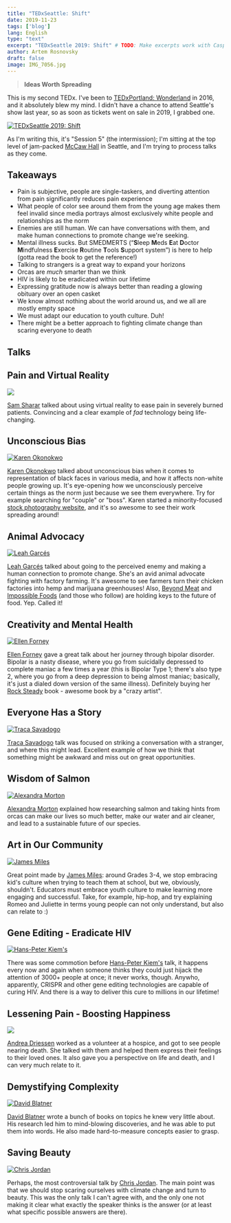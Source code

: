 ```yaml
---
title: "TEDxSeattle: Shift"
date: 2019-11-23
tags: ['blog']
lang: English
type: "text"
excerpt: "TEDxSeattle 2019: Shift" # TODO: Make excerpts work with Casper
author: Artem Rosnovsky
draft: false
image: IMG_7056.jpg
---
```


>
> **Ideas Worth Spreading**
>

This is my second TEDx. I've been to [TEDxPortland: Wonderland](https://history.tedxportland.com/wonderland) in 2016, and it absolutely blew my mind. I didn't have a chance to attend Seattle's show last year, so as soon as tickets went on sale in 2019, I grabbed one.

[![TEDxSeattle 2019: Shift](IMG_7052.jpg)](https://tedxseattle.com)

As I'm writing this, it's "Session 5" (the intermission); I'm sitting at the top level of jam-packed [McCaw Hall](https://www.mccawhall.com/) in Seattle, and I'm trying to process talks as they come.

## Takeaways

- Pain is subjective, people are single-taskers, and diverting attention from pain significantly reduces pain experience
- What people of color see around them from the young age makes them feel invalid since media portrays almost exclusively white people and relationships as the norm
- Enemies are still human. We can have conversations with them, and make human connections to promote change we're seeking.
- Mental illness sucks. But SMEDMERTS (“**S**leep **M**eds **E**at **D**octor **M**indfulness **E**xercise **R**outine **T**ools **S**upport system”) is here to help (gotta read the book to get the reference!)
- Talking to strangers is a great way to expand your horizons
- Orcas are _much_ smarter than we think
- HIV is likely to be eradicated within our lifetime
- Expressing gratitude now is always better than reading a glowing obituary over an open casket
- We know almost nothing about the world around us, and we all are mostly empty space  
- We must adapt our education to youth culture. Duh!
- There might be a better approach to fighting climate change than scaring everyone to death

## Talks

## Pain and Virtual Reality

[![](sam.jpg)](https://tedxseattle.com/speakers/sam-sharar/)

[Sam Sharar](https://tedxseattle.com/speakers/sam-sharar/) talked about using virtual reality to ease pain in severely burned patients. Convincing and a clear example of _fad_ technology being life-changing.

## Unconscious Bias

[![Karen Okonokwo](karen.jpg)](https://tedxseattle.com/speakers/karen-okonkwo/)

[Karen Okonokwo](https://tedxseattle.com/speakers/karen-okonkwo/) talked about unconscious bias when it comes to representation of black faces in various media, and how it affects non-white people growing up. It's eye-opening how we unconsciously perceive certain things as the norm just because we see them everywhere. Try for example searching for "couple" or "boss". Karen started a minority-focused [stock photography website](https://tonl.co/), and it's so awesome to see their work spreading around!

## Animal Advocacy

[![Leah Garcés](leah-drawing.jpg)](https://tedxseattle.com/speakers/leah-garces/)

[Leah Garcés](https://tedxseattle.com/speakers/leah-garces/) talked about going to the perceived enemy and making a human connection to promote change. She's an avid animal advocate fighting with factory farming. It's awesome to see farmers turn their chicken factories into hemp and marijuana greenhouses! Also, [Beyond Meat](https://www.beyondmeat.com/) and [Impossible Foods](https://impossiblefoods.com/) (and those who follow) are holding keys to the future of food. Yep. Called it!

## Creativity and Mental Health

[![Ellen Forney](ellen.jpg)](https://tedxseattle.com/speakers/ellen-forney/)

[Ellen Forney](https://tedxseattle.com/speakers/ellen-forney/) gave a great talk about her journey through bipolar disorder. Bipolar is a nasty disease, where you go from suicidally depressed to complete maniac a few times a year (this is Bipolar Type 1; there's also type 2, where you go from a deep depression to being almost maniac; basically, it's just a dialed down version of the same illness). Definitely buying her [Rock Steady](https://amzn.to/33gfapv) book - awesome book by a "crazy artist".

## Everyone Has a Story

[![Traca Savadogo](traca.jpg)](https://tedxseattle.com/speakers/traca-savadogo/)

[Traca Savadogo](https://tedxseattle.com/speakers/traca-savadogo/) talk was focused on striking a conversation with a stranger, and where this might lead. Excellent example of how we think that something might be awkward and miss out on great opportunities.

## Wisdom of Salmon

[![Alexandra Morton](alexandra.jpg)](https://tedxseattle.com/speakers/alexandra-morton/)

[Alexandra Morton](https://tedxseattle.com/speakers/alexandra-morton/) explained how researching salmon and taking hints from orcas can make our lives so much better, make our water and air cleaner, and lead to a sustainable future of our species.  

## Art in Our Community

[![James Miles](james.jpg)](https://tedxseattle.com/speakers/james-miles/)

Great point made by [James Miles](https://tedxseattle.com/speakers/james-miles/): around Grades 3-4, we stop embracing kid's culture when trying to teach them at school, but we, obviously, shouldn't. Educators must embrace youth culture to make learning more engaging and successful. Take, for example, hip-hop, and try explaining Romeo and Juliette in terms young people can not only understand, but also can relate to :)

## Gene Editing - Eradicate HIV

[![Hans-Peter Kiem's](dr-Kiem.jpeg)](https://tedxseattle.com/speakers/dr-hans-peter-kiem/)

There was some commotion before [Hans-Peter Kiem's](https://tedxseattle.com/speakers/dr-hans-peter-kiem/) talk, it happens every now and again when someone thinks they could just hijack the attention of 3000+ people at once; it never works, though. Anywho, apparently, CRISPR and other gene editing technologies are capable of curing HIV. And there is a way to deliver this cure to millions in our lifetime!

## Lessening Pain - Boosting Happiness

[![](andrea-1.jpg)](https://tedxseattle.com/speakers/andrea-driessen/)

[Andrea Driessen](https://tedxseattle.com/speakers/andrea-driessen/) worked as a volunteer at a hospice, and got to see people nearing death. She talked with them and helped them express their feelings to their loved ones. It also gave you a perspective on life and death, and I can very much relate to it.

## Demystifying Complexity

[![David Blatner](David-Blatner.jpeg)](https://tedxseattle.com/speakers/david-blatner/)

[David Blatner](https://tedxseattle.com/speakers/david-blatner/) wrote a bunch of books on topics he knew very little about. His research led him to mind-blowing discoveries, and he was able to put them into words. He also made hard-to-measure concepts easier to grasp.

## Saving Beauty

[![Chris Jordan](chris.jpg)](https://tedxseattle.com/speakers/chris-jordan-2/)

Perhaps, the most controversial talk by [Chris Jordan](https://tedxseattle.com/speakers/chris-jordan-2/). The main point was that we should stop scaring ourselves with climate change and turn to beauty. This was the only talk I can't agree with, and the only one not making it clear what exactly the speaker thinks is the answer (or at least what specific possible answers are there).
